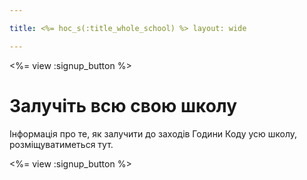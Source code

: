 ```yaml
---

title: <%= hoc_s(:title_whole_school) %> layout: wide

---
```


<%= view :signup_button %>

# Залучіть всю свою школу

Інформація про те, як залучити до заходів Години Коду усю школу, розміщуватиметься тут.

<%= view :signup_button %>
